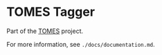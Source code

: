 # TOMES Tagger

Part of the [TOMES](https://www.ncdcr.gov/resources/records-management/tomes) project.

For more information, see `./docs/documentation.md`.
